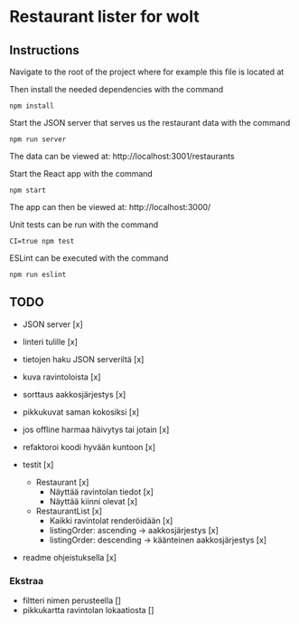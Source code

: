 # Restaurant lister for wolt

## Instructions

Navigate to the root of the project where for example this file is located at 

Then install the needed dependencies with the command
```
npm install
```

Start the JSON server that serves us the restaurant data with the command
```
npm run server
```
The data can be viewed at:
http://localhost:3001/restaurants


Start the React app with the command
```
npm start
```
The app can then be viewed at:
http://localhost:3000/


Unit tests can be run with the command
```
CI=true npm test
```

ESLint can be executed with the command
```
npm run eslint
```


## TODO

* JSON server [x]
* linteri tulille [x]
* tietojen haku JSON serveriltä [x]
* kuva ravintoloista [x]
* sorttaus aakkosjärjestys [x]
* pikkukuvat saman kokosiksi [x]
* jos offline harmaa häivytys tai jotain [x]
* refaktoroi koodi hyvään kuntoon [x]
* testit [x]
    * Restaurant [x]
        * Näyttää ravintolan tiedot [x]
        * Näyttää kiinni olevat [x]
    * RestaurantList [x]
        * Kaikki ravintolat renderöidään [x]
        * listingOrder: ascending -> aakkosjärjestys [x]
        * listingOrder: descending -> käänteinen aakkosjärjestys [x]

* readme ohjeistuksella [x]

### Ekstraa
* filtteri nimen perusteella []
* pikkukartta ravintolan lokaatiosta []
